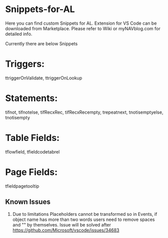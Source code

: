 # Snippets-for-AL
Here you can find custom Snippets for AL. Extension for VS Code can be downloaded from Marketplace. Please refer to Wiki or myNAVblog.com for detailed info.

Currently there are below Snippets 

# Triggers:
ttriggerOnValidate,
ttriggerOnLookup

# Statements:
tifnot,
tifnotelse,
tifRecxRec,
tifRecxRecempty,
trepeatnext,
tnotisemptyelse,
tnotisempty

# Table Fields:
tflowfield,
tfieldcodetabrel

# Page Fields:
tfieldpagetooltip

## Known Issues
1. Due to limitations Placeholders cannot be transformed so in Events, if object name has more than two words users need to remove spaces and "" by themselves. Issue will be solved after https://github.com/Microsoft/vscode/issues/34683

